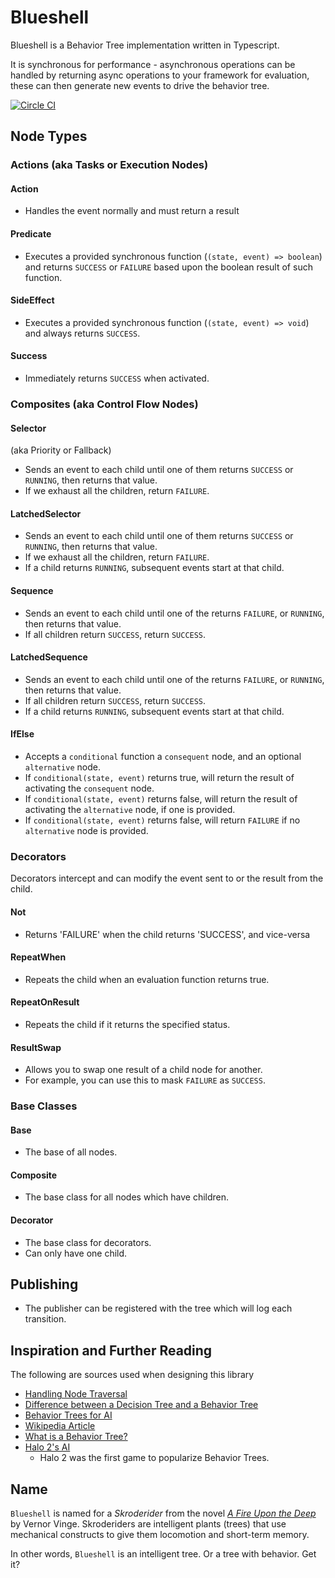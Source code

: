 # Blueshell

Blueshell is a Behavior Tree implementation written in Typescript.

It is synchronous for performance - asynchronous operations can be handled by returning async operations to your framework for evaluation, these can then generate new events to drive the behavior tree.

[![Circle CI](https://circleci.com/gh/6RiverSystems/blueshell/tree/master.svg?style=svg)](https://circleci.com/gh/6RiverSystems/blueshell/tree/master)

## Node Types

### Actions (aka Tasks or Execution Nodes)

#### Action

* Handles the event normally and must return a result

#### Predicate

* Executes a provided synchronous function (`(state, event) => boolean`) and returns `SUCCESS` or `FAILURE` based upon the boolean result of such function.

#### SideEffect

* Executes a provided synchronous function (`(state, event) => void`) and always returns `SUCCESS`.

#### Success

* Immediately returns `SUCCESS` when activated.

### Composites (aka Control Flow Nodes)

#### Selector

(aka Priority or Fallback)

* Sends an event to each child until one of them returns `SUCCESS` or `RUNNING`, then returns that value.
* If we exhaust all the children, return `FAILURE`.

#### LatchedSelector

* Sends an event to each child until one of them returns `SUCCESS` or `RUNNING`, then returns that value.
* If we exhaust all the children, return `FAILURE`.
* If a child returns `RUNNING`, subsequent events start at that child.

#### Sequence

* Sends an event to each child until one of the returns `FAILURE`, or `RUNNING`, then returns that value.
* If all children return `SUCCESS`, return `SUCCESS`.

#### LatchedSequence

* Sends an event to each child until one of the returns `FAILURE`, or `RUNNING`, then returns that value.
* If all children return `SUCCESS`, return `SUCCESS`.
* If a child returns `RUNNING`, subsequent events start at that child.

#### IfElse

* Accepts a `conditional` function a `consequent` node, and an optional `alternative` node.
* If `conditional(state, event)` returns true, will return the result of activating the `consequent` node.
* If `conditional(state, event)` returns false, will return the result of activating the `alternative` node, if one is provided.
* If `conditional(state, event)` returns false, will return `FAILURE` if no `alternative` node is provided.

### Decorators

Decorators intercept and can modify the event sent to or the result from the child.

#### Not

* Returns 'FAILURE' when the child returns 'SUCCESS', and vice-versa

#### RepeatWhen

* Repeats the child when an evaluation function returns true.

#### RepeatOnResult

* Repeats the child if it returns the specified status.

#### ResultSwap

* Allows you to swap one result of a child node for another.
* For example, you can use this to mask `FAILURE` as `SUCCESS`.

### Base Classes

#### Base

* The base of all nodes.

#### Composite

* The base class for all nodes which have children.

#### Decorator

* The base class for decorators.
* Can only have one child.

## Publishing

* The publisher can be registered with the tree which will log each transition.

## Inspiration and Further Reading

The following are sources used when designing this library

* [Handling Node Traversal](http://stackoverflow.com/a/15725129/1017787)
* [Difference between a Decision Tree and a Behavior Tree](http://gamedev.stackexchange.com/questions/51693/decision-tree-vs-behavior-tree)
* [Behavior Trees for AI](http://www.gamasutra.com/blogs/ChrisSimpson/20140717/221339/Behavior_trees_for_AI_How_they_work.php)
* [Wikipedia Article](https://en.wikipedia.org/wiki/Behavior_tree_(artificial_intelligence,_robotics_and_control))
* [What is a Behavior Tree?](http://www.opsive.com/assets/BehaviorDesigner/documentation.php?id=44)
* [Halo 2's AI](http://www.gamasutra.com/view/feature/130663/gdc_2005_proceeding_handling_.php)
  * Halo 2 was the first game to popularize Behavior Trees.

## Name

`Blueshell` is named for a _Skroderider_ from the novel [_A Fire Upon the Deep_](https://en.wikipedia.org/wiki/A_Fire_Upon_the_Deep)
by Vernor Vinge. Skroderiders are intelligent plants (trees) that use mechanical constructs to give them locomotion
and short-term memory.

In other words, `Blueshell` is an intelligent tree. Or a tree with behavior. Get it?
